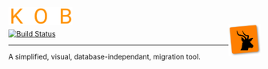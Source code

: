 <img src="resources/kob_text.png" alt="kob-icon" width="128" height="36" align="left" hspace="0" vspace="3"/>
<br><br>
<img src="resources/kob.png" alt="kob-icon" width="64" height="64" align="right" hspace="0" vspace="3"/>

[![Build Status](https://travis-ci.com/cognophile/Kob.svg?branch=master)](https://travis-ci.com/cognophile/Kob) 

---

A simplified, visual, database-independant, migration tool.